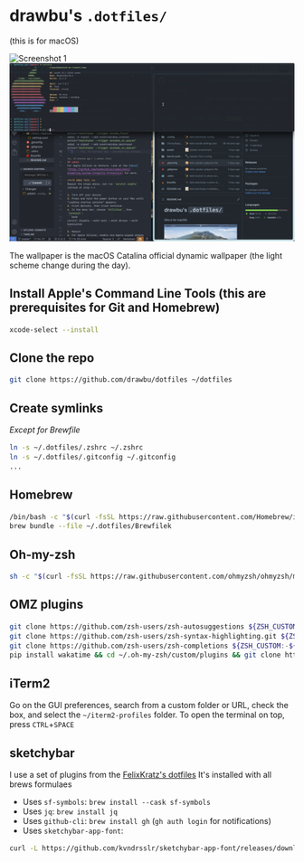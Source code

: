 # drawbu's `.dotfiles/`
(this is for macOS)

![Screenshot 1](./assets/screenshot-1.png)
![Screenshot 2](./assets/screenshot-2.png)

The wallpaper is the macOS Catalina official dynamic wallpaper (the light scheme change during the day).

## Install Apple's Command Line Tools (this are prerequisites for Git and Homebrew)
```bash
xcode-select --install
```

## Clone the repo
```bash
git clone https://github.com/drawbu/dotfiles ~/dotfiles
```

## Create symlinks
*Except for Brewfile*
```bash
ln -s ~/.dotfiles/.zshrc ~/.zshrc
ln -s ~/.dotfiles/.gitconfig ~/.gitconfig
...
```

## Homebrew
```bash
/bin/bash -c "$(curl -fsSL https://raw.githubusercontent.com/Homebrew/install/HEAD/install.sh)"
brew bundle --file ~/.dotfiles/Brewfilek
```

## Oh-my-zsh
```bash
sh -c "$(curl -fsSL https://raw.githubusercontent.com/ohmyzsh/ohmyzsh/master/tools/install.sh)"
```

## OMZ plugins
```bash
git clone https://github.com/zsh-users/zsh-autosuggestions ${ZSH_CUSTOM:-~/.oh-my-zsh/custom}/plugins/zsh-autosuggestions
git clone https://github.com/zsh-users/zsh-syntax-highlighting.git ${ZSH_CUSTOM:-~/.oh-my-zsh/custom}/plugins/zsh-syntax-highlighting
git clone https://github.com/zsh-users/zsh-completions ${ZSH_CUSTOM:-${ZSH:-~/.oh-my-zsh}/custom}/plugins/zsh-completions
pip install wakatime && cd ~/.oh-my-zsh/custom/plugins && git clone https://github.com/wbingli/zsh-wakatime.git
```

## iTerm2
Go on the GUI preferences, search from a custom folder or URL, check the box, and select the `~/iterm2-profiles` folder.
To open the terminal on top, press `CTRL`+`SPACE`

## sketchybar
I use a set of plugins from the [FelixKratz's dotfiles](https://github.com/FelixKratz/dotfiles)
It's installed with all brews formulaes
- Uses `sf-symbols`: `brew install --cask sf-symbols`
- Uses `jq`: `brew install jq`
- Uses `github-cli`: `brew install gh` (`gh auth login` for notifications)
- Uses `sketchybar-app-font`:
```bash
curl -L https://github.com/kvndrsslr/sketchybar-app-font/releases/download/v1.0.4/sketchybar-app-font.ttf -o $HOME/Library/Fonts/sketchybar-app-font.ttf
```
